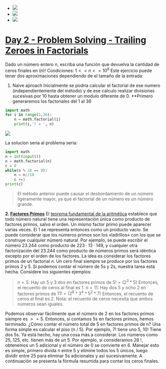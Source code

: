 - <img src="https://latex.codecogs.com/gif.latex?O_t=\text { Onset event at time bin } t " /> 
- <img src="https://latex.codecogs.com/gif.latex?s=\text { sensor reading }  " /> 
- <img src="https://latex.codecogs.com/gif.latex?P(s | O_t )=\text { Probability of a sensor reading value when sleep onset is observed at a time bin } t " />
# [Day 2 - Problem Solving - Trailing Zeroes in Factorials](https://online.codingblocks.com/app/player/92078/content/80922/7748)
Dado un número entero $n$, escriba una función que devuelva la cantidad  de ceros finales en $(n)!$
Condiciones:   $1 <= n <= 10^9$
Este ejercicio puede tener dos aproximaciones dependiendo de el tamaño de la entrada: 

 1. Naive aproach
Inicialmente se podría calcular el factorial de ese numero (independientemente del método) y de ese calculo realizar divisiones sucesivas por 10 hasta obtener un modulo diferente de $0$.
**Primero generaremos los factoriales del 1 al 36
```python
import math
for i in range(1,36):
    n = math.factorial(i)
    print(i,'! = ', n)

```
![](https://i.imgur.com/237or29.png)

La solucion seria al problema seria:
```python
import math
n = int(input())
n = math.factorial(n)
c = 0
while(n % 10 == 0):
    n = n//10
    c +=1
print(c)
```
> El método anterior puede causar el desbordamiento de un número
> ligeramente mayor, ya que el factorial de un número es un número
> grande.

 **2. [Factores Primos](http://en.wikipedia.org/wiki/Prime_factor)**
 El  [teorema fundamental de la aritmética](https://es.wikipedia.org/wiki/Teorema_fundamental_de_la_aritm%C3%A9tica "Teorema fundamental de la aritmética")  establece que todo número natural tiene una representación única como producto de factores primos, salvo el orden. Un mismo factor primo puede aparecer varias veces. El 1 se representa entonces como un producto vacío.
Se puede considerar que los números primos son los «ladrillos» con los que se construye cualquier número natural. Por ejemplo, se puede escribir el número $23.244$ como producto de $223·13·149$, y cualquier otra factorización del $23.244$ como producto de números primos será idéntica excepto por el orden de los factores.
 La idea es considerar los factores primos de un factorial $n$. Un cero final siempre se produce por los factores primos 2 y 5. Si podemos contar el número de 5s y 2s, nuestra tarea está hecha. Considere los siguientes ejemplos:
> $n = 5$: Hay un 5 y 3 dos en factores primos de $5!= (2^3 * 5)$ Entonces, el recuento de ceros al final es 1.
> $n = 11$: Hay dos 5 y ocho 2 en factores primos de $11! = (2^8 * 3^4 * 5^2 * 7)$ Entonces, el recuento de ceros al final es 2.
Nota: el recuento de ceros necesita que ambos números sean iguales.

Podemos observar fácilmente que el número de 2 en los factores primos siempre es $>=  5$. Entonces, si contamos 5s en factores primos, hemos terminado. ¿Cómo contar el número total de 5 en factores primos de n? Una forma simple es calcular el piso (n / 5). Por ejemplo, 7! tiene uno 5, 10! Tiene dos 5s. Ya está hecho, hay una cosa más a considerar. Los números como 25, 125, etc. tienen más de un 5. Por ejemplo, si consideramos 28 !, obtenemos un 5 adicional y el número de 0 se convierte en 6. Manejar esto es simple, primero divida n entre 5 y elimine todos los 5 únicos, luego dividir entre 25 para eliminar 5s adicionales y así sucesivamente. A continuación se presenta la fórmula resumida para contar los ceros finales.

<!--stackedit_data:
eyJoaXN0b3J5IjpbLTk1OTYyODI5OCwxMDI1MDA5NzY0LC0xNj
c4MTc1MjYwLDY2MjUzMjYwMF19
-->